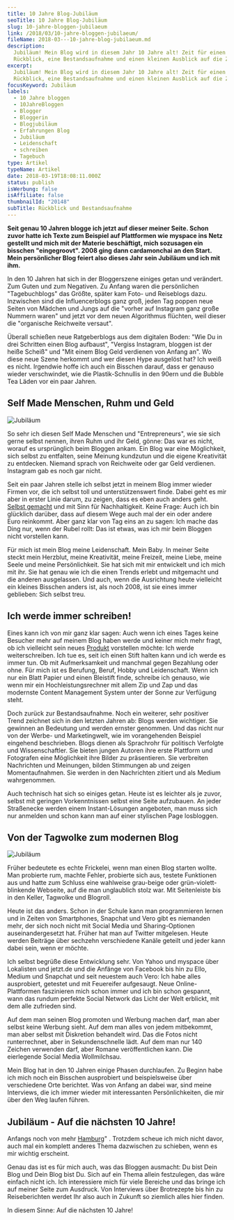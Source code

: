 ```yaml
---
title: 10 Jahre Blog-Jubiläum
seoTitle: 10 Jahre Blog-Jubiläum
slug: 10-jahre-bloggen-jubilaeum
link: /2018/03/10-jahre-bloggen-jubilaeum/
fileName: 2018-03---10-jahre-blog-jubilaeum.md
description:
  Jubiläum! Mein Blog wird in diesem Jahr 10 Jahre alt! Zeit für einen
  Rückblick, eine Bestandsaufnahme und einen kleinen Ausblick auf die Zukunft.
excerpt:
  Jubiläum! Mein Blog wird in diesem Jahr 10 Jahre alt! Zeit für einen
  Rückblick, eine Bestandsaufnahme und einen kleinen Ausblick auf die Zukunft.
focusKeyword: Jubiläum
labels:
  - 10 Jahre bloggen
  - 10JahreBloggen
  - Blogger
  - Bloggerin
  - Blogjubiläum
  - Erfahrungen Blog
  - Jubiläum
  - Leidenschaft
  - schreiben
  - Tagebuch
type: Artikel
typeName: Artikel
date: 2018-03-19T18:08:11.000Z
status: publish
isWerbung: false
isAffiliate: false
thumbnailId: "20148"
subTitle: Rückblick und Bestandsaufnahme
---
```


<strong>Seit genau 10 Jahren blogge ich jetzt auf dieser meiner Seite. Schon
zuvor hatte ich Texte zum Beispiel auf Plattformen wie myspace ins Netz gestellt
und mich mit der Materie beschäftigt, mich sozusagen ein bisschen "eingegroovt".
2008 ging dann cardamonchai an den Start. Mein persönlicher Blog feiert also
dieses Jahr sein Jubiläum und ich mit ihm.</strong>

In den 10 Jahren hat sich in der Bloggerszene einiges getan und verändert. Zum
Guten und zum Negativen. Zu Anfang waren die persönlichen "Tagebuchblogs" das
Größte, später kam Foto- und Reiseblogs dazu. Inzwischen sind die
Influencerblogs ganz groß, jeden Tag poppen neue Seiten von Mädchen und Jungs
auf die "vorher auf Instagram ganz große Nummern waren" und jetzt vor dem neuen
Algorithmus flüchten, weil dieser die "organische Reichweite versaut".

Überall schießen neue Ratgeberblogs aus dem digitalen Boden: "Wie Du in drei
Schritten einen Blog aufbaust", "Vergiss Instagram, bloggen ist der heiße
Scheiß" und "Mit einem Blog Geld verdienen von Anfang an". Wo diese neue Szene
herkommt und wer diesen Hype ausgelöst hat? Ich weiß es nicht. Irgendwie hoffe
ich auch ein Bisschen darauf, dass er genauso wieder verschwindet, wie die
Plastik-Schnullis in den 90ern und die Bubble Tea Läden vor ein paar Jahren.

## Self Made Menschen, Ruhm und Geld

![Jubiläum](http://cardamonchai.com/wp-content/uploads/2018/03/40177327564_3ccc4b1aa8_z-400x600.jpg)

So sehr ich diesen Self Made Menschen und "Entrepreneurs", wie sie sich gerne
selbst nennen, ihren Ruhm und ihr Geld, gönne: Das war es nicht, worauf es
ursprünglich beim Bloggen ankam. Ein Blog war eine Möglichkeit, sich selbst zu
entfalten, seine Meinung kundzutun und die eigene Kreativität zu entdecken.
Niemand sprach von Reichweite oder gar Geld verdienen. Instagram gab es noch gar
nicht.

Seit ein paar Jahren stelle ich selbst jetzt in meinem Blog immer wieder Firmen
vor, die ich selbst toll und unterstützenswert finde. Dabei geht es mir aber in
erster Linie darum, zu zeigen, dass es eben auch anders geht.
[Selbst gemacht](/2010/07/grausame-tierversuche-in-der-kosmetikindustrie-wie-kann-ich-erkennen-welche-produkte-nicht-an-tieren-getestet-wurden/)
und mit Sinn für Nachhaltigkeit. Keine Frage: Auch ich bin glücklich darüber,
dass auf diesem Wege auch mal der ein oder andere Euro reinkommt. Aber ganz klar
von Tag eins an zu sagen: Ich mache das Ding nur, wenn der Rubel rollt: Das ist
etwas, was ich mir beim Bloggen nicht vorstellen kann.

Für mich ist mein Blog meine Leidenschaft. Mein Baby. In meiner Seite steckt
mein Herzblut, meine Kreativität, meine Freizeit, meine Liebe, meine Seele und
meine Persönlichkeit. Sie hat sich mit mir entwickelt und ich mich mit ihr. Sie
hat genau wie ich die einen Trends erlebt und mitgemacht und die anderen
ausgelassen. Und auch, wenn die Ausrichtung heute vielleicht ein kleines
Bisschen anders ist, als noch 2008, ist sie eines immer geblieben: Sich selbst
treu.

## Ich werde immer schreiben!

Eines kann ich von mir ganz klar sagen: Auch wenn ich eines Tages keine Besucher
mehr auf meinem Blog haben werde und keiner mich mehr fragt, ob ich vielleicht
sein neues [Produkt](/category/vegan-2/produkte/) vorstellen möchte: Ich werde
weiterschreiben. Ich tue es, seit ich einen Stift halten kann und ich werde es
immer tun. Ob mit Aufmerksamkeit und manchmal gegen Bezahlung oder ohne. Für
mich ist es Berufung, Beruf, Hobby und Leidenschaft. Wenn ich nur ein Blatt
Papier und einen Bleistift finde, schreibe ich genauso, wie wenn mir ein
Hochleistungsrechner mit allem Zip und Zap und das modernste Content Management
System unter der Sonne zur Verfügung steht.

Doch zurück zur Bestandsaufnahme. Noch ein weiterer, sehr positiver Trend
zeichnet sich in den letzten Jahren ab: Blogs werden wichtiger. Sie gewinnen an
Bedeutung und werden ernster genommen. Und das nicht nur von der Werbe- und
Marketingwelt, wie im vorangehenden Beispiel eingehend beschrieben. Blogs dienen
als Sprachrohr für politisch Verfolgte und Wissenschaftler. Sie bieten jungen
Autoren ihre erste Plattform und Fotografen eine Möglichkeit ihre Bilder zu
präsentieren. Sie verbreiten Nachrichten und Meinungen, bilden Stimmungen ab und
zeigen Momentaufnahmen. Sie werden in den Nachrichten zitiert und als Medium
wahrgenommen.

Auch technisch hat sich so einiges getan. Heute ist es leichter als je zuvor,
selbst mit geringen Vorkenntnissen selbst eine Seite aufzubauen. An jeder
Straßenecke werden einem Instant-Lösungen angeboten, man muss sich nur anmelden
und schon kann man auf einer stylischen Page losbloggen.

## Von der Tagwolke zum modernen Blog

![Jubiläum](http://cardamonchai.com/wp-content/uploads/2018/03/39075612200_8d3ee67247_z-400x600.jpg)

Früher bedeutete es echte Frickelei, wenn man einen Blog starten wollte. Man
probierte rum, machte Fehler, probierte sich aus, testete Funktionen aus und
hatte zum Schluss eine wahlweise grau-beige oder grün-violett-blinkende
Webseite, auf die man unglaublich stolz war. Mit Seitenleiste bis in den Keller,
Tagwolke und Blogroll.

Heute ist das anders. Schon in der Schule kann man programmieren lernen und in
Zeiten von Smartphones, Snapchat und Vero gibt es niemanden mehr, der sich noch
nicht mit Social Media und Sharing-Optionen auseinandergesetzt hat. Früher hat
man auf Twitter mitgelesen. Heute werden Beiträge über sechzehn verschiedene
Kanäle geteilt und jeder kann dabei sein, wenn er möchte.

Ich selbst begrüße diese Entwicklung sehr. Von Yahoo und myspace über Lokalisten
und jetzt.de und die Anfänge von Facebook bis hin zu Ello, Medium und Snapchat
und seit neuestem auch Vero: Ich habe alles ausprobiert, getestet und mit
Feuereifer aufgesaugt. Neue Online-Plattformen faszinieren mich schon immer und
ich bin schon gespannt, wann das rundum perfekte Social Network das Licht der
Welt erblickt, mit dem alle zufrieden sind.

Auf dem man seinen Blog promoten und Werbung machen darf, man aber selbst keine
Werbung sieht. Auf dem man alles von jedem mitbekommt, man aber selbst mit
Diskretion behandelt wird. Das die Fotos nicht runterrechnet, aber in
Sekundenschnelle lädt. Auf dem man nur 140 Zeichen verwenden darf, aber Romane
veröffentlichen kann. Die eierlegende Social Media Wollmilchsau.

Mein Blog hat in den 10 Jahren einige Phasen durchlaufen. Zu Beginn habe ich
mich noch ein Bisschen ausprobiert und beispielsweise über verschiedene Orte
berichtet. Was von Anfang an dabei war, sind meine Interviews, die ich immer
wieder mit interessanten Persönlichkeiten, die mir über den Weg laufen führen.

## Jubiläum - Auf die nächsten 10 Jahre!

Anfangs noch von mehr [Hamburg](/category/bleistift-2-0/tagebuch/)" . Trotzdem
scheue ich mich nicht davor, auch mal ein komplett anderes Thema dazwischen zu
schieben, wenn es mir wichtig erscheint.

Genau das ist es für mich auch, was das Bloggen ausmacht: Du bist Dein Blog und
Dein Blog bist Du. Sich auf ein Thema allein festzulegen, das wäre einfach nicht
ich. Ich interessiere mich für viele Bereiche und das bringe ich auf meiner
Seite zum Ausdruck. Von Interviews über Brotrezepte bis hin zu Reiseberichten
werdet Ihr also auch in Zukunft so ziemlich alles hier finden.

In diesem Sinne: Auf die nächsten 10 Jahre!
